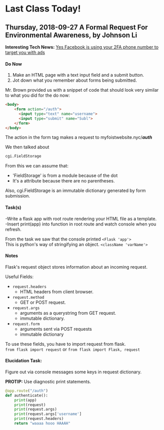 # Last Class Today!  

## Thursday, 2018-09-27 A Formal Request For Environmental Awareness, by Johnson Li  
**Interesting Tech News:** [Yes Facebook is using your 2FA phone number to target you with ads](https://techcrunch.com/2018/09/27/yes-facebook-is-using-your-2fa-phone-number-to-target-you-with-ads/)  
#### Do Now  
1. Make an HTML page with a text input field and a submit button.  
2. Jot down what you remember about forms being submitted.  

Mr. Brown provided us with a snippet of code that should look very similar to what you did for the do now:  
```HTML
<body>
    <form action="/auth">
      <input type="text" name="username">
      <input type="submit" name="Subl">
    </form>
</body>
```
The action in the form tag makes a request to myfoistwebsite.nyc/***auth***  

We then talked about  
```python 
cgi.FieldStorage
```    
From this we can assume that:  
* 'FieldStorage' is from a module because of the dot   
* It's a attribute because there are no parentheses.  

Also, cgi.FieldStorage is an immutable dictionary generated by form submission.  

#### Task(s)  
-Write a flask app with root route rendering your HTML file as a template.  
-Insert print(app) into function in root route and watch console when you refresh.  

From the task we saw that the console printed `<Flask 'app'>`  
This is python's way of stringifying an object. `<className 'varName'>`  

#### Notes  
Flask's request object stores information about an incoming request.  

Useful Fields:  
* ```request.headers```
    * HTML headers from client browser.
* ```request.method```
    * GET or POST request.
* ```request.args```
    * arguments as a querystring from GET request.
    * immutable dictionary.
* ```request.form```
    * arguments sent via POST requests
    * immutable dictionary  
    
To use these fields, you have to import request from flask.  
```from flask import request``` or ```from flask import Flask, request```  

#### Elucidation Task:  
Figure out via console messages some keys in request dictionary.  

**PROTIP:** Use diagnostic print statements.  
```python
@app.route("/auth")
def authenticate():
    print(app)
    print(request)
    print(request.args)
    print(request.args['username']
    print(request.headers)
    return "waaaa hooo HAAAH"
```
